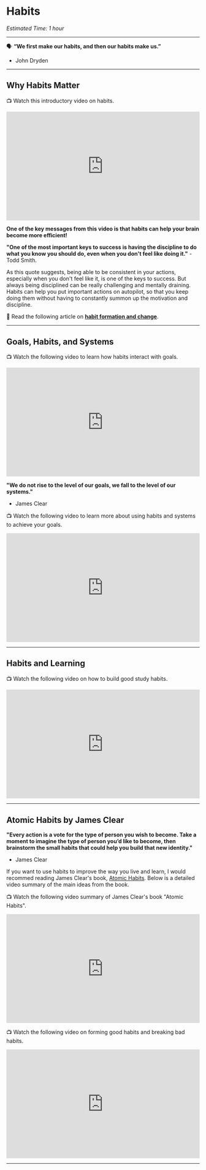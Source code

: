 # Habits

*Estimated Time: 1 hour*

---

<aside>


🗣 **“We first make our habits, and then our habits make us.”**
- John Dryden

</aside>

---

## Why Habits Matter

<aside>


📺 Watch this introductory video on habits.

</aside>

<div style="position: relative; padding-bottom: 56.25%; height: 0;"><iframe src="https://www.youtube.com/embed/lJL_U-SPv3A" title="YouTube video player"title="YouTube video player" frameborder="0" allow="accelerometer; autoplay; clipboard-write; encrypted-media; gyroscope; picture-in-picture" allowfullscreen style="position: absolute; top: 0; left: 0; width: 100%; height: 100%;"></iframe></div>

**One of the key messages from this video is that habits can help your brain become more efficient!**

<aside>
  
**"One of the most important keys to success is having the discipline to do what you know you should do, even when you don't feel like doing it."** 
-Todd Smith.

</aside>

As this quote suggests, being able to be consistent in your actions, especially when you don't feel like it, is one of the keys to success. But always being disciplined can be really challenging and mentally draining. Habits can help you put important actions on autopilot, so that you keep doing them without having to constantly summon up the motivation and discipline.

<aside>

📖 Read the following article on [**habit formation and change**](https://dornsife.usc.edu/assets/sites/545/docs/Carden.Wood.2018.pdf).

</aside>

---

## Goals, Habits, and Systems

<aside>


📺 Watch the following video to learn how habits interact with goals.

</aside>

<div style="position: relative; padding-bottom: 56.25%; height: 0;"><iframe src="https://www.youtube.com/embed/v32ZtHUEqYQ"  title="YouTube video player" frameborder="0" allow="accelerometer; autoplay; clipboard-write; encrypted-media; gyroscope; picture-in-picture" allowfullscreen style="position: absolute; top: 0; left: 0; width: 100%; height: 100%;"></iframe></div>

<aside>
  
**"We do not rise to the level of our goals, we fall to the level of our systems."** 
- James Clear

</aside>

<aside>


📺 Watch the following video to learn more about using habits and systems to achieve your goals.

</aside>

<div style="position: relative; padding-bottom: 56.25%; height: 0;"><iframe src="https://www.youtube.com/embed/QXd6jeDElWM" title="YouTube video player" frameborder="0" allow="accelerometer; autoplay; clipboard-write; encrypted-media; gyroscope; picture-in-picture" allowfullscreen style="position: absolute; top: 0; left: 0; width: 100%; height: 100%;"></iframe></div>


---

## Habits and Learning

<aside>

📺 Watch the following video on how to build good study habits.

</aside>

<div style="position: relative; padding-bottom: 56.25%; height: 0;"><iframe src="https://www.youtube.com/embed/BY4vl0UVkT0" title="YouTube video player" frameborder="0" allow="accelerometer; autoplay; clipboard-write; encrypted-media; gyroscope; picture-in-picture" allowfullscreen style="position: absolute; top: 0; left: 0; width: 100%; height: 100%;"></iframe></div>


---

## Atomic Habits by James Clear

<aside>
  
**"Every action is a vote for the type of person you wish to become. Take a moment to imagine the type of person you’d like to become, then brainstorm the small habits that could help you build that new identity."**
- James Clear

</aside>

If you want to use habits to improve the way you live and learn, I would recommed reading James Clear's book, [Atomic Habits](https://www.amazon.com/Atomic-Habits-Proven-Build-Break/dp/0735211299). Below is a detailed video summary of the main ideas from the book.

<aside>


📺 Watch the following video summary of James Clear's book "Atomic Habits".

</aside>

<div style="position: relative; padding-bottom: 56.25%; height: 0;"><iframe src="https://www.youtube.com/embed/PZ7lDrwYdZc" title="YouTube video player" frameborder="0" allow="accelerometer; autoplay; clipboard-write; encrypted-media; gyroscope; picture-in-picture" allowfullscreen style="position: absolute; top: 0; left: 0; width: 100%; height: 100%;"></iframe></div>


<aside>


📺 Watch the following video on forming good habits and breaking bad habits.

</aside>

<div style="position: relative; padding-bottom: 56.25%; height: 0;"><iframe src="https://www.youtube.com/embed/zvqMOSS8Xos" title="YouTube video player" frameborder="0" allow="accelerometer; autoplay; clipboard-write; encrypted-media; gyroscope; picture-in-picture" allowfullscreen style="position: absolute; top: 0; left: 0; width: 100%; height: 100%;"></iframe></div>

---
